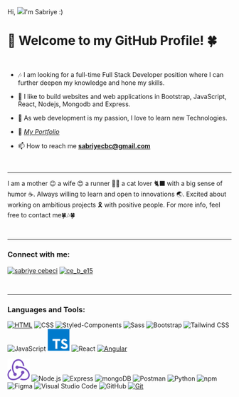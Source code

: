    Hi,  ![](https://user-images.githubusercontent.com/18350557/176309783-0785949b-9127-417c-8b55-ab5a4333674e.gif)I'm Sabriye :) 
 <br/>
 <h1> 🎵 Welcome to my GitHub Profile! 🍀 </h1>
 <br/>
 
 
 - 🎶 I am looking for a full-time Full Stack Developer position where I can further deepen my knowledge and hone my skills.

 - 🌱 I like to build websites and web applications in Bootstrap, JavaScript, React, Nodejs, Mongodb and Express.

 - 👯 As web development is my passion, I love to learn new Technologies.
 
 - 💜 [_My Portfolio_ ](https://my-portfolio-sbrycbc.vercel.app/) 
 
 - 📫 How to reach me **sabriyecbc@gmail.com**

   <br />

---

I am a mother 😉 a wife 😍 a runner 🏃‍♂️ a cat lover 🐈‍⬛ with a big sense of humor ☕. Always willing to learn and open to innovations 🌏. Excited about working on ambitious projects 🎗 with positive people. For more info, feel free to contact me🍀🎶🍀

 <br />

---

<h3 align="left">Connect with me:</h3>
<p align="left">
<a href="https://linkedin.com/in/sabriye cebeci" target="blank"><img align="center" src="https://raw.githubusercontent.com/rahuldkjain/github-profile-readme-generator/master/src/images/icons/Social/linked-in-alt.svg" alt="sabriye cebeci" height="30" width="40" /></a>
<a href="https://instagram.com/ce_b_e15" target="blank"><img align="center" src="https://raw.githubusercontent.com/rahuldkjain/github-profile-readme-generator/master/src/images/icons/Social/instagram.svg" alt="ce_b_e15" height="30" width="40" /></a>
</p>

 <br />

---

<h3 align="left">Languages and Tools:</h3>

<p align="left">
 <a href="https://www.w3.org/html/"><img width="50" src="https://user-images.githubusercontent.com/25181517/192158954-f88b5814-d510-4564-b285-dff7d6400dad.png" alt="HTML" title="HTML"/></a>
	
 <img width="50" src="https://user-images.githubusercontent.com/25181517/183898674-75a4a1b1-f960-4ea9-abcb-637170a00a75.png" alt="CSS" title="CSS"/>

 <img width="50" src="https://cdn.shopify.com/s/files/1/1061/1924/products/Nail_Polish_Emoji_Icon_ios10_large.png?v=1571606091" alt="Styled-Components" title="Styled-Components"/>
 
 <img width="50" src="https://user-images.githubusercontent.com/25181517/192158956-48192682-23d5-4bfc-9dfb-6511ade346bc.png" alt="Sass" title="Sass"/>

 <img width="50" src="https://user-images.githubusercontent.com/25181517/183898054-b3d693d4-dafb-4808-a509-bab54cf5de34.png" alt="Bootstrap" title="Bootstrap"/> 
 
 <img width="50" src="https://user-images.githubusercontent.com/25181517/202896760-337261ed-ee92-4979-84c4-d4b829c7355d.png" alt="Tailwind CSS" title="Tailwind CSS"/>

 <img width="50" src="https://user-images.githubusercontent.com/25181517/117447155-6a868a00-af3d-11eb-9cfe-245df15c9f3f.png" alt="JavaScript" title="JavaScript"/>

 <img width="50" src="https://raw.githubusercontent.com/devicons/devicon/master/icons/typescript/typescript-original.svg" alt="TypeScript"  title="TypeScript"/>

 <img width="50" src="https://user-images.githubusercontent.com/25181517/183897015-94a058a6-b86e-4e42-a37f-bf92061753e5.png" alt="React" title="React"/> 
<a href="https://angular.io/"><img width="55" src="https://angular.io/assets/images/logos/angular/angular.png" alt="Angular" title="Angular"/></a>

</p>

 
<p align="left"> 

 
 <img width="50" src="https://raw.githubusercontent.com/devicons/devicon/master/icons/redux/redux-original.svg" alt="Redux" title="Redux"/>

 
 <img width="50" src="https://user-images.githubusercontent.com/25181517/183568594-85e280a7-0d7e-4d1a-9028-c8c2209e073c.png" alt="Node.js" title="Node.js"/> 
 
<img width="50" src="https://user-images.githubusercontent.com/25181517/183859966-a3462d8d-1bc7-4880-b353-e2cbed900ed6.png" alt="Express" title="Express"/> 
	 
 <img width="50" src="https://user-images.githubusercontent.com/25181517/182884177-d48a8579-2cd0-447a-b9a6-ffc7cb02560e.png" alt="mongoDB" title="mongoDB"/>
 
  <img width="50" src="https://user-images.githubusercontent.com/25181517/192109061-e138ca71-337c-4019-8d42-4792fdaa7128.png" alt="Postman" title="Postman"/>

   <img width="50" src="https://cdn.jsdelivr.net/gh/devicons/devicon/icons/python/python-original.svg" alt="Python" title="Python"/>

 <img width="50" src="https://user-images.githubusercontent.com/25181517/121401671-49102800-c959-11eb-9f6f-74d49a5e1774.png" alt="npm" title="npm"/>
 
 <img width="50" src="https://user-images.githubusercontent.com/25181517/189715289-df3ee512-6eca-463f-a0f4-c10d94a06b2f.png" alt="Figma" title="Figma"/>
 
 <img width="50" src="https://user-images.githubusercontent.com/25181517/192108891-d86b6220-e232-423a-bf5f-90903e6887c3.png" alt="Visual Studio Code" title="Visual Studio Code"/> 
 
 <img width="50" src="https://user-images.githubusercontent.com/25181517/192108374-8da61ba1-99ec-41d7-80b8-fb2f7c0a4948.png" alt="GitHub" title="GitHub"/>
  <a href="https://git-scm.com/" target="_blank" rel="noreferrer"><img src="https://raw.githubusercontent.com/danielcranney/readme-generator/main/public/icons/skills/git-colored.svg" width="50" height="50" alt="Git" title="Git"/></a>





 </p>
 
 




 












